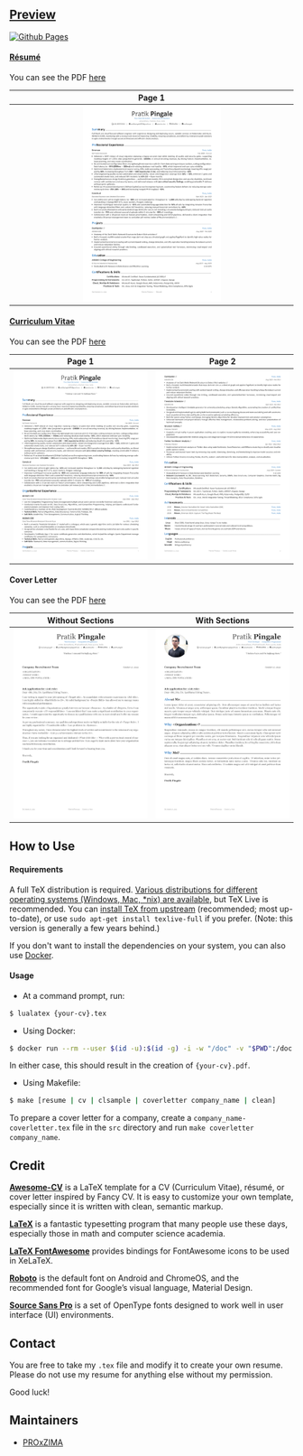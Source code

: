 ## [Preview](https://proxzima.dev/resume/)
[![Github Pages](https://github.com/PROxZIMA/resume/actions/workflows/pages.yml/badge.svg)](https://proxzima.dev/resume/)

#### [Résumé](https://proxzima.dev/resume/)

You can see the PDF [here](https://raw.githubusercontent.com/PROxZIMA/resume/master/extras/Pratik%20Pingale's%20Resume.pdf)

| Page 1 |
|:---:|
|<a href="https://raw.githubusercontent.com/PROxZIMA/resume/master/extras/Pratik%20Pingale's%20Resume.pdf"><img style="width:50%" src="https://raw.githubusercontent.com/PROxZIMA/resume/master/docs/assets/resume.png"/></a> |

#### [Curriculum Vitae](https://proxzima.dev/resume/?cv)

You can see the PDF [here](https://raw.githubusercontent.com/PROxZIMA/resume/master/extras/Pratik%20Pingale's%20CV.pdf)

| Page 1 | Page 2 |
|:---:|:---:|
| [![Résumé](https://raw.githubusercontent.com/PROxZIMA/resume/master/docs/assets/cv-0.png)](https://raw.githubusercontent.com/PROxZIMA/resume/master/extras/Pratik%20Pingale's%20CV.pdf)  | [![Résumé](https://raw.githubusercontent.com/PROxZIMA/resume/master/docs/assets/cv-1.png)](https://raw.githubusercontent.com/PROxZIMA/resume/master/extras/Pratik%20Pingale's%20CV.pdf) |

#### Cover Letter

You can see the PDF [here](https://raw.githubusercontent.com/PROxZIMA/resume/master/extras/Pratik%20Pingale's%20Cover%20Letter.pdf)

| Without Sections | With Sections |
|:---:|:---:|
| [![Cover Letter(Traditional)](https://raw.githubusercontent.com/PROxZIMA/resume/master/docs/assets/coverletter-0.png)](https://raw.githubusercontent.com/PROxZIMA/resume/master/extras/Pratik%20Pingale's%20Cover%20Letter.pdf)  | [![Cover Letter(Awesome)](https://raw.githubusercontent.com/PROxZIMA/resume/master/docs/assets/coverletter-1.png)](https://raw.githubusercontent.com/PROxZIMA/resume/master/extras/Pratik%20Pingale's%20Cover%20Letter.pdf) |

## How to Use

#### Requirements

A full TeX distribution is required. [Various distributions for different operating systems (Windows, Mac, \*nix) are available](http://tex.stackexchange.com/q/55437), but TeX Live is recommended.
You can [install TeX from upstream](https://tex.stackexchange.com/q/1092) (recommended; most up-to-date), or use `sudo apt-get install texlive-full` if you prefer. (Note: this version is generally a few years behind.)

If you don't want to install the dependencies on your system, you can also use [Docker](https://docker.com).

#### Usage

- At a command prompt, run:

```bash
$ lualatex {your-cv}.tex
```

- Using Docker:

```bash
$ docker run --rm --user $(id -u):$(id -g) -i -w "/doc" -v "$PWD":/doc thomasweise/texlive make
```

In either case, this should result in the creation of `{your-cv}.pdf`.

- Using Makefile:

```bash
$ make [resume | cv | clsample | coverletter company_name | clean]
```

To prepare a cover letter for a company, create a `company_name-coverletter.tex` file in the `src` directory and run `make coverletter company_name`.

## Credit

[**Awesome-CV**](https://github.com/posquit0/Awesome-CV) is a LaTeX template for a CV (Curriculum Vitae), résumé, or cover letter inspired by Fancy CV. It is easy to customize your own template, especially since it is written with clean, semantic markup.

[**LaTeX**](https://www.latex-project.org) is a fantastic typesetting program that many people use these days, especially those in math and computer science academia.

[**LaTeX FontAwesome**](https://github.com/furl/latex-fontawesome) provides bindings for FontAwesome icons to be used in XeLaTeX.

[**Roboto**](https://github.com/google/roboto) is the default font on Android and ChromeOS, and the recommended font for Google’s visual language, Material Design.

[**Source Sans Pro**](https://github.com/adobe-fonts/source-sans-pro) is a set of OpenType fonts designed to work well in user interface (UI) environments.

## Contact

You are free to take my `.tex` file and modify it to create your own resume. Please do not use my resume for anything else without my permission.

Good luck!


## Maintainers
- [PROxZIMA](https://github.com/PROxZIMA)
